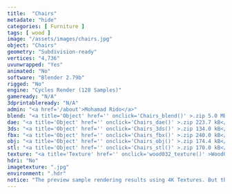 ```yaml
---
title:  "Chairs"
metadate: "hide"
categories: [ Furniture ]
tags: [ wood ]
image: "/assets/images/chairs.jpg"
object: "Chairs"
geometry: "Subdivision-ready"
vertices: "4,736"
uvunwrapped: "Yes"
animated: "No"
software: "Blender 2.79b"
rigged: "No"
engine: "Cycles Render (128 Samples)"
gameready: "N/A"
3dprintableready: "N/A"
admin: "<a href='/about'>Mohamad Rido</a>"
blend: "<a title='Object' href='' onclick='Chairs_blend()' >.zip 5.0 MB</a>"
dae: "<a title='Object' href='' onclick='Chairs_dae()' >.zip 223.7 kB</a>"
3ds: "<a title='Object' href='' onclick='Chairs_3ds()' >.zip 134.0 kB</a>"
fbx: "<a title='Object' href='' onclick='Chairs_fbx()' >.zip 240.0 kB</a>"
obj: "<a title='Object' href='' onclick='Chairs_obj()' >.zip 174.4 kB</a>"
stl: "<a title='Object' href='' onclick='Chairs_stl()' >.zip 170.0 kB</a>"
texture: "<a title='Texture' href='' onclick='wood032_texture()' >Wood032</a>"
hdri: "No"
imagetexture: ".jpg"
environment: ".hdr"
notice: "The preview sample rendering results using 4K Textures. But the .blend file format available for download uses 1K as the sample to reduce the file size when you download it."
---
```

